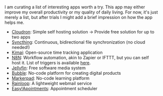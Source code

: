 I am curating a list of interesting apps worth a try. This app may either improve my overall productivity or my quality of daily living. For now, it's just merely a list, but after trials I might add a brief impression on how the app helps me.
- [Cloudron](https://www.cloudron.io/appstatus.html): Simple self hosting solution $\to$ Provide free solution for up to two apps
- [Syncthing](https://syncthing.net/): Continuous, bidirectional file synchronization (no cloud needed!)
- [Kimai](https://www.kimai.org/demo/): Open-source time tracking application
- [N8N](https://n8n.io/): Workflow automation, akin to Zapier or IFTTT, but you can self host it. List of triggers is available [here](https://docs.n8n.io/integrations/builtin/trigger-nodes/).
- [Jellyfin](https://jellyfin.org/): Free software media system
- [Bubble](https://bubble.io): No-code platform for creating digital products
- [Markerpad](https://www.makerpad.co/): No-code learning platform
- [Rainloop](https://www.rainloop.net/): A lightweight webmail service
- [Easy!Apointments](https://easyappointments.org/): Appointment scheduler